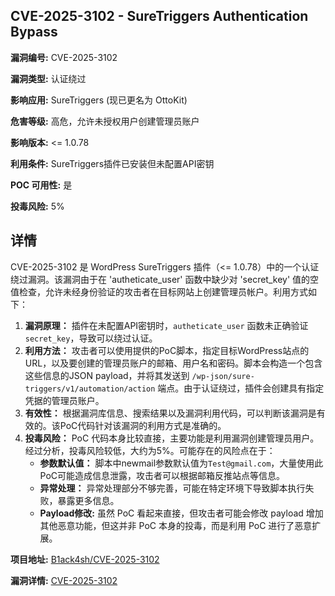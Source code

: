 ## CVE-2025-3102 - SureTriggers Authentication Bypass

**漏洞编号:** CVE-2025-3102

**漏洞类型:** 认证绕过

**影响应用:** SureTriggers (现已更名为 OttoKit)

**危害等级:** 高危，允许未授权用户创建管理员账户

**影响版本:** <= 1.0.78

**利用条件:** SureTriggers插件已安装但未配置API密钥

**POC 可用性:** 是

**投毒风险:** 5%

## 详情

CVE-2025-3102 是 WordPress SureTriggers 插件（<= 1.0.78）中的一个认证绕过漏洞。该漏洞由于在 'autheticate_user' 函数中缺少对 'secret_key' 值的空值检查，允许未经身份验证的攻击者在目标网站上创建管理员帐户。利用方式如下：

1.  **漏洞原理：** 插件在未配置API密钥时，`autheticate_user` 函数未正确验证 `secret_key`，导致可以绕过认证。
2.  **利用方法：** 攻击者可以使用提供的PoC脚本，指定目标WordPress站点的URL，以及要创建的管理员账户的邮箱、用户名和密码。脚本会构造一个包含这些信息的JSON payload，并将其发送到 `/wp-json/sure-triggers/v1/automation/action` 端点。由于认证绕过，插件会创建具有指定凭据的管理员账户。
3.  **有效性：** 根据漏洞库信息、搜索结果以及漏洞利用代码，可以判断该漏洞是有效的。该PoC代码针对该漏洞的利用方式是准确的。
4.  **投毒风险：** PoC 代码本身比较直接，主要功能是利用漏洞创建管理员用户。经过分析，投毒风险较低，大约为5%。可能存在的风险点在于：
    *   **参数默认值：** 脚本中newmail参数默认值为`Test@gmail.com`，大量使用此PoC可能造成信息泄露，攻击者可以根据邮箱反推站点等信息。
    *   **异常处理：** 异常处理部分不够完善，可能在特定环境下导致脚本执行失败，暴露更多信息。
    *   **Payload修改:** 虽然 PoC 看起来直接，但攻击者可能会修改 payload 增加其他恶意功能，但这并非 PoC 本身的投毒，而是利用 PoC 进行了恶意扩展。

**项目地址:** [B1ack4sh/CVE-2025-3102](https://github.com/B1ack4sh/CVE-2025-3102)

**漏洞详情:** [CVE-2025-3102](https://nvd.nist.gov/vuln/detail/CVE-2025-3102)